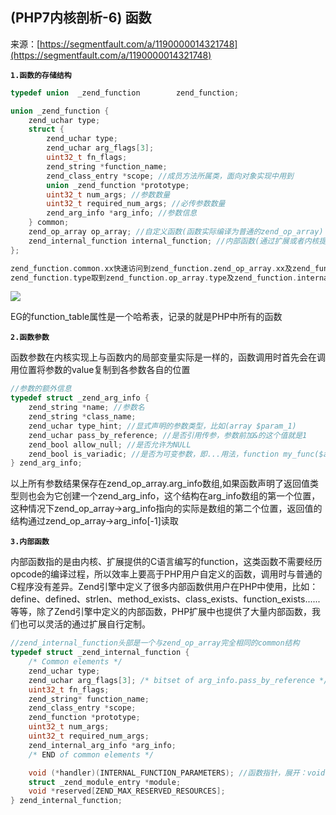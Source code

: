 ## (PHP7内核剖析-6) 函数

来源：[https://segmentfault.com/a/1190000014321748](https://segmentfault.com/a/1190000014321748)

 **`1.函数的存储结构`** 

```c
typedef union  _zend_function        zend_function;

union _zend_function {
    zend_uchar type;    
    struct {
        zend_uchar type; 
        zend_uchar arg_flags[3];
        uint32_t fn_flags;
        zend_string *function_name;
        zend_class_entry *scope; //成员方法所属类，面向对象实现中用到
        union _zend_function *prototype;
        uint32_t num_args; //参数数量
        uint32_t required_num_args; //必传参数数量
        zend_arg_info *arg_info; //参数信息
    } common;
    zend_op_array op_array; //自定义函数(函数实际编译为普通的zend_op_array)
    zend_internal_function internal_function; //内部函数(通过扩展或者内核提供的C函数)
};
```

```c
zend_function.common.xx快速访问到zend_function.zend_op_array.xx及zend_function.zend_internal_function.xx
zend_function.type取到zend_function.op_array.type及zend_function.internal_function.type
```

![][0]

EG的function_table属性是一个哈希表，记录的就是PHP中所有的函数

 **`2.函数参数`** 

函数参数在内核实现上与函数内的局部变量实际是一样的，函数调用时首先会在调用位置将参数的value复制到各参数各自的位置
```c
//参数的额外信息
typedef struct _zend_arg_info {
    zend_string *name; //参数名
    zend_string *class_name;
    zend_uchar type_hint; //显式声明的参数类型，比如(array $param_1)
    zend_uchar pass_by_reference; //是否引用传参，参数前加&的这个值就是1
    zend_bool allow_null; //是否允许为NULL
    zend_bool is_variadic; //是否为可变参数，即...用法，function my_func($a, ...$b){...}
} zend_arg_info;
```

以上所有参数结果保存在zend_op_array.arg_info数组,如果函数声明了返回值类型则也会为它创建一个zend_arg_info，这个结构在arg_info数组的第一个位置，这种情况下zend_op_array->arg_info指向的实际是数组的第二个位置，返回值的结构通过zend_op_array->arg_info[-1]读取

 **`3.内部函数`** 

内部函数指的是由内核、扩展提供的C语言编写的function，这类函数不需要经历opcode的编译过程，所以效率上要高于PHP用户自定义的函数，调用时与普通的C程序没有差异。Zend引擎中定义了很多内部函数供用户在PHP中使用，比如：define、defined、strlen、method_exists、class_exists、function_exists......等等，除了Zend引擎中定义的内部函数，PHP扩展中也提供了大量内部函数，我们也可以灵活的通过扩展自行定制。
```c
//zend_internal_function头部是一个与zend_op_array完全相同的common结构
typedef struct _zend_internal_function {
    /* Common elements */
    zend_uchar type;
    zend_uchar arg_flags[3]; /* bitset of arg_info.pass_by_reference */
    uint32_t fn_flags;
    zend_string* function_name;
    zend_class_entry *scope;
    zend_function *prototype;
    uint32_t num_args;
    uint32_t required_num_args;
    zend_internal_arg_info *arg_info;
    /* END of common elements */

    void (*handler)(INTERNAL_FUNCTION_PARAMETERS); //函数指针，展开：void (*handler)(zend_execute_data *execute_data, zval *return_value)
    struct _zend_module_entry *module;
    void *reserved[ZEND_MAX_RESERVED_RESOURCES];
} zend_internal_function;
```

[0]:./img/bV8fNZ.png